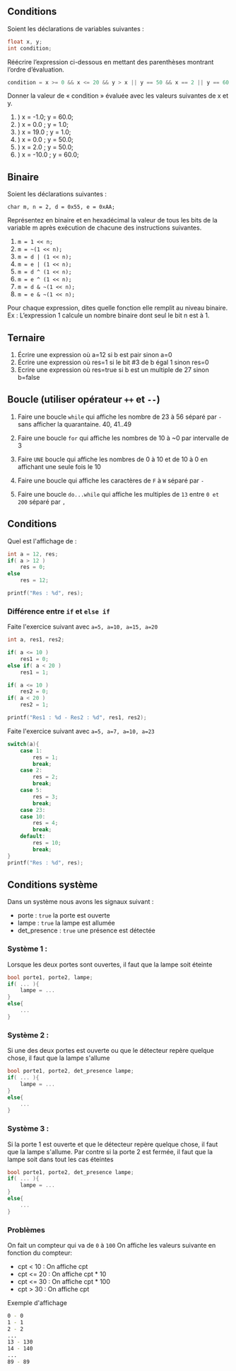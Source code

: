 ## Conditions
Soient les déclarations de variables suivantes :

```C
float x, y;
int condition;
```

Réécrire l’expression ci-dessous en mettant des parenthèses montrant l’ordre d’évaluation.

```C
condition = x >= 0 && x <= 20 && y > x || y == 50 && x == 2 || y == 60;
```

Donner la valeur de « condition » évaluée avec les valeurs suivantes de x et y.

1.  ) x = -1.0; y = 60.0;
1.  ) x = 0.0 ; y = 1.0;
1.  ) x = 19.0 ; y = 1.0;
1.  ) x = 0.0 ; y = 50.0; 
1.  ) x = 2.0 ; y = 50.0; 
1.  ) x = -10.0 ; y = 60.0;



## Binaire

Soient les déclarations suivantes :

`char m, n = 2, d = 0x55, e = 0xAA;`

Représentez en binaire et en hexadécimal la valeur de tous les bits de la variable m après exécution de chacune des instructions suivantes.

1)  `m = 1 << n;`
2)	`m = ~(1 << n);`
3)	`m = d | (1 << n);`
4)	`m = e | (1 << n);`
5)	`m = d ^ (1 << n);`
6)	`m = e ^ (1 << n);`
7)	`m = d & ~(1 << n);`
8)	`m = e & ~(1 << n);`

Pour chaque expression, dites quelle fonction elle remplit au niveau binaire. Ex : L’expression 1 calcule un nombre binaire dont seul le bit n est à 1.


## Ternaire
1.  Écrire une expression où a=12 si b est pair sinon a=0
1.  Écrire une expression où res=1 si le bit #3 de b égal 1 sinon res=0
1.  Ecrire une expression où res=true si b est un multiple de 27 sinon b=false


## Boucle (utiliser opérateur `++` et `--`)

1.  Faire une boucle `while` qui affiche les nombre de 23 à 56 séparé par `-` sans afficher la quarantaine. 40, 41..49

2.  Faire une boucle `for` qui affiche les nombres de 10 à ~0 par intervalle de 3

3.  Faire `UNE` boucle qui affiche les nombres de 0 à 10 et de 10 à 0 en affichant une seule fois le 10

4.  Faire une boucle qui affiche les caractères de `F` à `W` séparé par `-`

5.  Faire une boucle `do...while` qui affiche les multiples de `13` entre `0 et 200` séparé par `,`

## Conditions

Quel est l'affichage de : 

```C
int a = 12, res;
if( a > 12 )
    res = 0;
else
    res = 12;

printf("Res : %d", res);
```

### Différence entre `if` et `else if`
Faite l'exercice suivant avec `a=5, a=10, a=15, a=20`
```C
int a, res1, res2;

if( a <= 10 )
    res1 = 0;
else if( a < 20 )
    res1 = 1;

if( a <= 10 )
    res2 = 0;
if( a < 20 )
    res2 = 1;

printf("Res1 : %d - Res2 : %d", res1, res2);
```

Faite l'exercice suivant avec `a=5, a=7, a=10, a=23`
```C
switch(a){
    case 1:
        res = 1;
        break;
    case 2:
        res = 2;
        break;
    case 5:
        res = 3;
        break;
    case 23:
    case 10:
        res = 4;
        break;
    default:
        res = 10;
        break;
}
printf("Res : %d", res);
```

## Conditions système

Dans un système nous avons les signaux suivant :
-  porte : `true` la porte est ouverte
-  lampe : `true` la lampe est allumée
-  det_presence : `true` une présence est détectée

### Système 1 :

Lorsque les deux portes sont ouvertes, il faut que la lampe soit éteinte

```C
bool porte1, porte2, lampe;
if( ... ){
    lampe = ...
}
else{
    ...    
}
```

### Système 2 :

Si une des deux portes est ouverte ou que le détecteur repère quelque chose, il faut que la lampe s'allume

```C
bool porte1, porte2, det_presence lampe;
if( ... ){
    lampe = ...
}
else{
    ...    
}
```

### Système 3 :

Si la porte 1 est ouverte et que le détecteur repère quelque chose, il faut que la lampe s'allume. Par contre si la porte 2 est fermée, il faut que la lampe soit dans tout les cas éteintes

```C
bool porte1, porte2, det_presence lampe;
if( ... ){
    lampe = ...
}
else{
    ...    
}
```

### Problèmes

On fait un compteur qui va de `0` à `100`
On affiche les valeurs suivante en fonction du compteur:
-  cpt < 10 : On affiche cpt
-  cpt <= 20 : On affiche cpt * 10
-  cpt <= 30 : On affiche cpt * 100
-  cpt > 30 : On affiche cpt

Exemple d'affichage

```bash
0 - 0
1 - 1
2 - 2
...
13 - 130
14 - 140
...
89 - 89
```